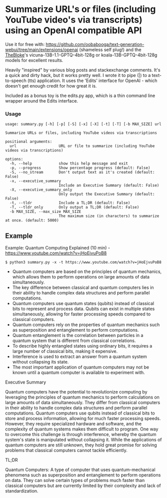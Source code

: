 # Summarize URL's or files (including YouTube video's via transcripts) using an OpenAI compatible API

Use it for free with: https://github.com/oobabooga/text-generation-webui/tree/main/extensions/openai (shameless self plug!)
and the [TheBloke](https://huggingface.co/TheBloke)'s vicuna-13B-1.1-GPTQ-4bit-128g or koala-13B-GPTQ-4bit-128g models for excellent results.

Heavily "inspired" by various blog posts and stackexchange comments.
It's a quick and dirty hack, but it works pretty well. I wrote it to pipe (|) to a text-to-speech (tts) application. It uses the 'Edits' interface for OpenAI - which doesn't get enough credit for how great it is.

Included as a bonus toy is the edits.py app, which is a thin command line wrapper around the Edits interface.


### Usage

```
usage: summary.py [-h] [-p] [-S] [-x] [-X] [-t] [-T] [-b MAX_SIZE] url

Summarize URLs or files, including YouTube videos via transcriptions

positional arguments:
  url                   URL or file to summarize (including YouTube videos via transcriptions)

options:
  -h, --help            show this help message and exit
  -p, --progress        Show percentage progress (default: False)
  -S, --no_stream       Don't output text as it's created (default: False)
  -x, --executive_summary
                        Include an Executive Summary (default: False)
  -X, --executive_summary_only
                        Only output the Executive Summary (default: False)
  -t, --tldr            Include a TL;DR (default: False)
  -T, --tldr_only       Only output a TL;DR (default: False)
  -b MAX_SIZE, --max_size MAX_SIZE
                        The maximum size (in characters) to summarize at once. (default: 5000)
```

## Example

Example: Quantum Computing Explained (10 min) - https://www.youtube.com/watch?v=jHoEjvuPoB8
```
$ python3 summary.py -x -t https://www.youtube.com/watch?v=jHoEjvuPoB8
```
*   Quantum computers are based on the principles of quantum mechanics, which allows them to perform operations on large amounts of data simultaneously.
*   The key difference between classical and quantum computers lies in their ability to handle complex data structures and perform parallel computations.
*   Quantum computers use quantum states (qubits) instead of classical bits to represent and process data. Qubits can exist in multiple states simultaneously, allowing for faster processing speeds compared to classical computers.
*   Quantum computers rely on the properties of quantum mechanics such as superposition and entanglement to perform computations.
*   Quantum entanglement is the correlation between particles in a quantum system that is different from classical correlations.
*   To describe highly entangled states using ordinary bits, it requires a large number of classical bits, making it expensive.
*   Interference is used to extract an answer from a quantum system without collapsing its state.
*   The most important application of quantum computers may not be known until a quantum computer is available to experiment with.

Executive Summary

Quantum computers have the potential to revolutionize computing by leveraging the principles of quantum mechanics to perform calculations on large amounts of data simultaneously. They differ from classical computers in their ability to handle complex data structures and perform parallel computations. Quantum computers use qubits instead of classical bits to store and process information, allowing for much faster processing speeds. However, they require specialized hardware and software, and the complexity of quantum systems makes them difficult to program. One way to overcome this challenge is through interference, whereby the quantum system's state is manipulated without collapsing it. While the applications of quantum computers are still unknown, they hold great promise for solving problems that classical computers cannot tackle efficiently.

TL;DR

Quantum Computers: A type of computer that uses quantum-mechanical phenomena such as superposition and entanglement to perform operations on data. They can solve certain types of problems much faster than classical computers but are currently limited by their complexity and lack of standardization.
